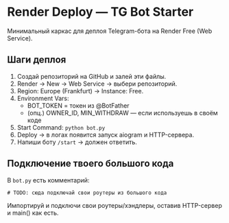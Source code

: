# Render Deploy — TG Bot Starter

Минимальный каркас для деплоя Telegram-бота на Render Free (Web Service).

## Шаги деплоя
1) Создай репозиторий на GitHub и залей эти файлы.
2) Render → New → Web Service → выбери репозиторий.
3) Region: Europe (Frankfurt) → Instance: Free.
4) Environment Vars:
   - BOT_TOKEN = токен из @BotFather
   - (опц.) OWNER_ID, MIN_WITHDRAW — если используешь в своём коде
5) Start Command: `python bot.py`
6) Deploy → в логах появится запуск aiogram и HTTP-сервера.
7) Напиши боту `/start` → должен ответить.

## Подключение твоего большого кода
В `bot.py` есть комментарий:
```
# TODO: сюда подключай свои роутеры из большого кода
```
Импортируй и подключи свои роутеры/хэндлеры, оставив HTTP-сервер и main() как есть.
